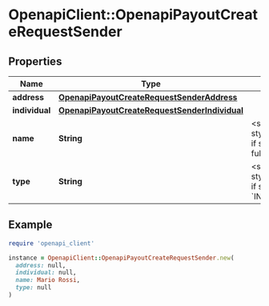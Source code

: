 # OpenapiClient::OpenapiPayoutCreateRequestSender

## Properties

| Name | Type | Description | Notes |
| ---- | ---- | ----------- | ----- |
| **address** | [**OpenapiPayoutCreateRequestSenderAddress**](OpenapiPayoutCreateRequestSenderAddress.md) |  | [optional] |
| **individual** | [**OpenapiPayoutCreateRequestSenderIndividual**](OpenapiPayoutCreateRequestSenderIndividual.md) |  | [optional] |
| **name** | **String** | &lt;span style&#x3D;\&quot;color:#e95f6a;\&quot;&gt;required if sender is provided&lt;/span&gt;  The individual full name or registered business legal name | [optional] |
| **type** | **String** | &lt;span style&#x3D;\&quot;color:#e95f6a;\&quot;&gt;required if sender is provided&lt;/span&gt;  Either &#x60;INDIVIDUAL&#x60; or &#x60;BUSINESS&#x60; | [optional] |

## Example

```ruby
require 'openapi_client'

instance = OpenapiClient::OpenapiPayoutCreateRequestSender.new(
  address: null,
  individual: null,
  name: Mario Rossi,
  type: null
)
```

